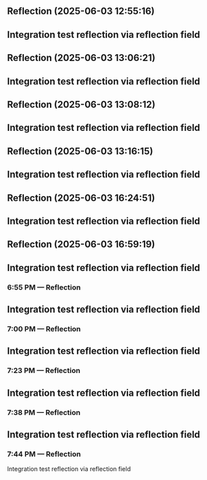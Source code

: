 

## Reflection (2025-06-03 12:55:16)

Integration test reflection via reflection field
---


## Reflection (2025-06-03 13:06:21)

Integration test reflection via reflection field
---


## Reflection (2025-06-03 13:08:12)

Integration test reflection via reflection field
---


## Reflection (2025-06-03 13:16:15)

Integration test reflection via reflection field
---


## Reflection (2025-06-03 16:24:51)

Integration test reflection via reflection field
---


## Reflection (2025-06-03 16:59:19)

Integration test reflection via reflection field
---


### 6:55 PM — Reflection

Integration test reflection via reflection field
---


### 7:00 PM — Reflection

Integration test reflection via reflection field
---


### 7:23 PM — Reflection

Integration test reflection via reflection field
---


### 7:38 PM — Reflection

Integration test reflection via reflection field
---


### 7:44 PM — Reflection

Integration test reflection via reflection field